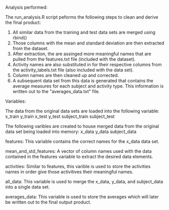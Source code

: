 Analysis performed:

The run_analysis.R script peforms the following steps to clean and derive the final product:

1. All similar data from the training and test data sets are merged using rbind()
2. Those columns with the mean and standard deviation are then extracted from the 
   dataset. 
3. After extraction, the are assinged more meaningful names that are pulled from the 
   features.txt file (included with the dataset).
4. Activity names are also substituted in for their respective columns from the 
   activity_labels.txt file (also included with the data set).
5. Column names are then cleaned up and corrected. 
6. A subsequent data set from this data is generated that contains the average
   measures for each subject and activity type. This information is written out
   to the "averages_data.txt" file. 

Variables:

The data from the original data sets are loaded into the following variable:
x_train
y_train
x_test
y_test
subject_train
subject_test 

The following varibles are created to house merged data from the original data 
set being loaded into memory:
x_data
y_data
subject_data

features: This variable contains the correct names for the x_data data set.

mean_and_std_features: A vector of column names used with the data contained
                       in the features variable to extract the desired data 
                       elements.

activities: Similar to features, this varible is used to store the activities 
            names in order give those activitives their meaningful names. 

all_data: This variable is used to merge the x_data, y_data, and subject_data 
          into a single data set. 

averages_data: This variable is used to store the averages which will later
               be written out to the final output product. 

